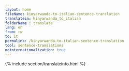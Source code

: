 ```yaml
---
layout: home
fileName: kinyarwanda-to-italian-sentence-translation
translatein: kinyarwanda_to_italian
folderName : translate
lang: en
from: rw
to: it
permalink: /kinyarwanda-to-italian-sentence-translation
tool: sentence-translations
nointernationalization: true
---
```

{% include section/translateinto.html %}
